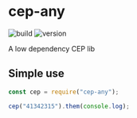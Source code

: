 # cep-any

![build](https://github.com/victorfernandesraton/cep-any/actions/workflows/node.js.yml/badge.svg?branch=main)
![version](https://img.shields.io/npm/v/cep-any)

A low dependency CEP lib

## Simple use

```js
const cep = require("cep-any");

cep("41342315").them(console.log);
```
